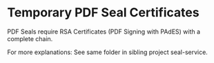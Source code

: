# Temporary PDF Seal Certificates

PDF Seals require RSA Certificates (PDF Signing with PAdES) with a complete chain.

For more explanations: See same folder in sibling project seal-service.